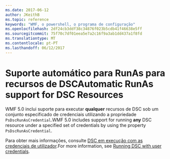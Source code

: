 ```yaml
---
ms.date: 2017-06-12
author: JKeithB
ms.topic: reference
keywords: "WMF, o powershell, o programa de configuração"
ms.openlocfilehash: 2df24cb3ddf38c34876f023b5cdb41f46638e5ff
ms.sourcegitcommit: 75f70c7df01eea5e7a2c16f9a3ab1dd437a1f8fd
ms.translationtype: MT
ms.contentlocale: pt-PT
ms.lasthandoff: 06/12/2017
---
```

# <a name="automatic-runas-support-for-dsc-resources"></a><span data-ttu-id="292e1-102">Suporte automático para RunAs para recursos de DSC</span><span class="sxs-lookup"><span data-stu-id="292e1-102">Automatic RunAs support for DSC Resources</span></span>

<span data-ttu-id="292e1-103">WMF 5.0 inclui suporte para executar **qualquer** recursos de DSC sob um conjunto especificado de credenciais utilizando a propriedade `PsDscRunAsCredential`.</span><span class="sxs-lookup"><span data-stu-id="292e1-103">WMF 5.0 includes support for running **any** DSC resource under a specified set of credentials by using the property `PsDscRunAsCredential`.</span></span> 

<span data-ttu-id="292e1-104">Para obter mais informações, consulte [DSC em execução com as credenciais de utilizador](https://msdn.microsoft.com/powershell/dsc/runasuser).</span><span class="sxs-lookup"><span data-stu-id="292e1-104">For more information, see [Running DSC with user credentials](https://msdn.microsoft.com/powershell/dsc/runasuser).</span></span>


